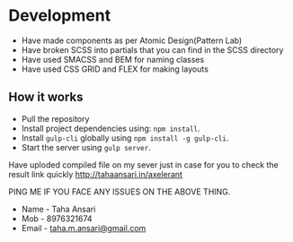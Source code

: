 # Development
- Have made components as per Atomic Design(Pattern Lab)
- Have broken SCSS into partials that you can find in the SCSS directory
- Have used SMACSS and BEM for naming classes
- Have used CSS GRID and FLEX for making layouts


## How it works
- Pull the repository
- Install project dependencies using: `npm install`.
- Install `gulp-cli` globally using `npm install -g gulp-cli`.
- Start the server using `gulp server`.


Have uploded compiled file on my sever just in case for you to check the result link quickly
http://tahaansari.in/axelerant

PING ME IF YOU FACE ANY ISSUES ON THE ABOVE THING.

- Name - Taha Ansari
- Mob - 8976321674
- Email - taha.m.ansari@gmail.com



